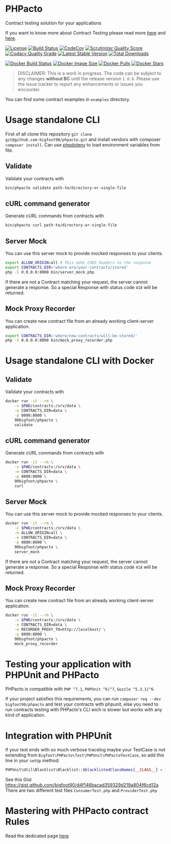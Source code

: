 PHPacto
=======

Contract testing solution for your applications

If you want to know more about Contract Testing please read more [here](https://martinfowler.com/bliki/IntegrationContractTest.html) and [here](http://www.testautomationguru.com/best-practices-microservices-contract-testing).

[![License](https://poser.pugx.org/bigfoot90/phpacto/license)](https://packagist.org/packages/bigfoot90/phpacto)
[![Build Status](https://img.shields.io/travis/bigfoot90/phpacto.svg)](https://travis-ci.org/bigfoot90/phpacto)
[![CodeCov](https://img.shields.io/codecov/c/github/bigfoot90/phpacto.svg)](https://codecov.io/github/bigfoot90/phpacto)
[![Scrutinizer Quality Score](https://img.shields.io/scrutinizer/g/bigfoot90/phpacto.svg)](https://scrutinizer-ci.com/g/bigfoot90/phpacto)
[![Codacy Quality Grade](https://api.codacy.com/project/badge/Grade/5ca4fd2cc1044cd1923804c7a6cfc598)](https://www.codacy.com/app/bigfoot90/phpacto?utm_source=github.com&amp;utm_medium=referral&amp;utm_content=bigfoot90/phpacto&amp;utm_campaign=Badge_Grade)
[![Latest Stable Version](https://poser.pugx.org/bigfoot90/phpacto/v/stable)](https://packagist.org/packages/bigfoot90/phpacto)
[![Total Downloads](https://poser.pugx.org/bigfoot90/phpacto/downloads)](https://packagist.org/packages/bigfoot90/phpacto)

[![Docker Build Status](https://img.shields.io/docker/build/90bigfoot/phpacto.svg)](https://hub.docker.com/r/90bigfoot/phpacto)
[![Docker Image Size](https://images.microbadger.com/badges/image/90bigfoot/phpacto.svg)](https://hub.docker.com/r/90bigfoot/phpacto)
[![Docker Pulls](https://img.shields.io/docker/pulls/90bigfoot/phpacto.svg)](https://hub.docker.com/r/90bigfoot/phpacto)
[![Docker Stars](https://img.shields.io/docker/stars/90bigfoot/phpacto.svg)](https://hub.docker.com/r/90bigfoot/phpacto)

> DISCLAIMER: This is a work in progress.
> The code can be subject to any changes **without BC** until the release version `1.0.0`.
> Please use the issue tracker to report any enhancements or issues you encounter.

You can find some contract examples in `examples` directory.

# Usage standalone CLI

First of all clone this repository `git clone git@github.com:bigfoot90/phpacto.git`
and install vendors with composer `composer install`.
Can use [phpdotenv](https://github.com/vlucas/phpdotenv) to load environment variables from file.

Validate
--------
Validate your contracts with
```bash
bin/phpacto validate path-to/directory-or-single-file
```

cURL command generator
--------
Generate cURL commands from contracts with
```bash
bin/phpacto curl path-to/directory-or-single-file
```

Server Mock
-----------
You can use this server mock to provide mocked responses to your clients.
```bash
export ALLOW_ORIGIN=all # This adds CORS headers to the response
export CONTRACTS_DIR='where-are/your-contracts/stored'
php -S 0.0.0.0:8000 bin/server_mock.php
```
If there are not a Contract matching your request, the server cannot generate a response.
So a special Response with status code `418` will be returned.

Mock Proxy Recorder
---------------------
You can create new contract file from an already working client-server application.
```bash
export CONTRACTS_DIR='where/new-contracts/will-be-stored/'
php -S 0.0.0.0:8000 bin/mock_proxy_recorder.php
```

# Usage standalone CLI with Docker

Validate
--------
Validate your contracts with
```bash
docker run -it --rm \
    -v $PWD/contracts:/srv/data \
    -e CONTRACTS_DIR=data \
    -p 8000:8000 \
    90bigfoot/phpacto \
    validate
```

cURL command generator
--------
Generate cURL commands from contracts with
```bash
docker run -it --rm \
    -v $PWD/contracts:/srv/data \
    -e CONTRACTS_DIR=data \
    -p 8000:8000 \
    90bigfoot/phpacto \
    curl
```

Server Mock
-----------
You can use this server mock to provide mocked responses to your clients.
```bash
docker run -it --rm \
    -v $PWD/contracts:/srv/data \
    -e ALLOW_ORIGIN=all \
    -e CONTRACTS_DIR=data \
    -p 8000:8000 \
    90bigfoot/phpacto \
    server_mock
```
If there are not a Contract matching your request, the server cannot generate a response.
So a special Response with status code `418` will be returned.

Mock Proxy Recorder
-------------------
You can create new contract file from an already working client-server application.
```bash
docker run -it --rm \
	-v $PWD/contracts:/srv/data \
	-e CONTRACTS_DIR=data \
	-e RECORDER_PROXY_TO=http://localhost/ \
	-p 8000:8000 \
	90bigfoot/phpacto \
	mock_proxy_recorder
```

# Testing your application with PHPUnit and PHPacto

PHPacto is compatible with `PHP ^7.1`, `PHPUnit ^6|^7`, `Guzzle ^5.3.1|^6`.

If your project satisfies this requirements, you can run `composer req --dev bigfoot90/phpacto` and test 
your contracts with phpunit, else you need to run contracts testing with PHPacto's CLI wich is slower but works with any kind of application.

# Integration with PHPUnit

If your test ends with so much verbose tracelog maybe your TestCase is not extending from `Bigfoot\PHPacto\Test\PHPUnit\PHPactoTestCase`, so add this line in your `setUp` method:
```php
PHPUnit\Util\Blacklist\Blacklist::$blacklistedClassNames[__CLASS__] = 1;
```

See this Gist https://gist.github.com/bigfoot90/d4f146bacad359329d219a804f6cd12a
There are two different test files `ConsumerTest.php` and `ProviderTest.php`

# Mastering with PHPacto contract Rules

Read the dedicated page [here](docs/Rules.md)
